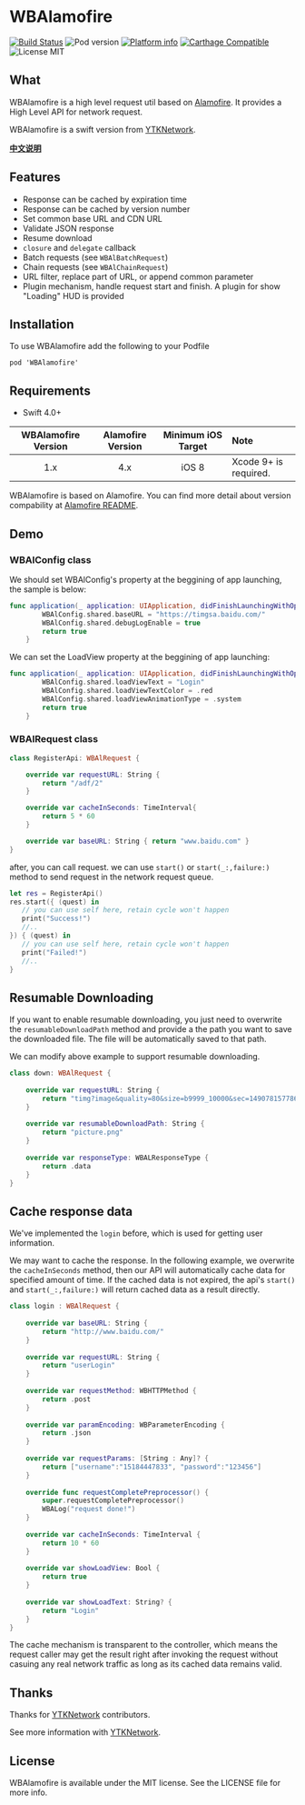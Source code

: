 WBAlamofire
==========

[![Build Status](https://api.travis-ci.org/JsonBin/WBAlamofire.svg?branch=master)](https://travis-ci.org/JsonBin/WBAlamofire)
![Pod version](https://img.shields.io/cocoapods/v/WBAlamofire.svg?style=flat)
[![Platform info](https://img.shields.io/cocoapods/p/WBAlamofire.svg?style=flat)](http://cocoadocs.org/docsets/WBAlamofire)
[![Carthage Compatible](https://img.shields.io/badge/Carthage-compatible-4BC51D.svg?style=flat)](https://github.com/Carthage/Carthage)
![License MIT](https://img.shields.io/github/license/mashape/apistatus.svg?maxAge=2592000)

## What

WBAlamofire is a high level request util based on [Alamofire][Alamofire]. It provides a High Level API for network request.

WBAlamofire is a swift version from [YTKNetwork][YTKNetwork].

[**中文说明**](Docs/README_cn.md)

## Features

* Response can be cached by expiration time
* Response can be cached by version number
* Set common base URL and CDN URL
* Validate JSON response
* Resume download
* `closure` and `delegate` callback
* Batch requests (see `WBAlBatchRequest`)
* Chain requests (see `WBAlChainRequest`)
* URL filter, replace part of URL, or append common parameter 
* Plugin mechanism, handle request start and finish. A plugin for show "Loading" HUD is provided

## Installation
To use WBAlamofire add the following to your Podfile

    pod 'WBAlamofire'
    
## Requirements

- Swift 4.0+

| WBAlamofire Version | Alamofire Version |  Minimum iOS Target | Note |
|:------------------:|:--------------------:|:-------------------:|:-----|
| 1.x | 4.x | iOS 8 | Xcode 9+ is required. |

WBAlamofire is based on Alamofire. You can find more detail about version compability at [Alamofire README](https://github.com/Alamofire/Alamofire).

## Demo

### WBAlConfig class

We should set WBAlConfig's property at the beggining of app launching, the sample is below:

```swift
func application(_ application: UIApplication, didFinishLaunchingWithOptions launchOptions: [UIApplicationLaunchOptionsKey: Any]?) -> Bool {
        WBAlConfig.shared.baseURL = "https://timgsa.baidu.com/"
        WBAlConfig.shared.debugLogEnable = true
        return true
    }
```

We can set the LoadView property at the beggining of app launching:

```swift
func application(_ application: UIApplication, didFinishLaunchingWithOptions launchOptions: [UIApplicationLaunchOptionsKey: Any]?) -> Bool {
        WBAlConfig.shared.loadViewText = "Login"
        WBAlConfig.shared.loadViewTextColor = .red
        WBAlConfig.shared.loadViewAnimationType = .system
        return true
    }
```

### WBAlRequest class
```swift
class RegisterApi: WBAlRequest {

    override var requestURL: String {
        return "/adf/2"
    }

    override var cacheInSeconds: TimeInterval{
        return 5 * 60
    }

    override var baseURL: String { return "www.baidu.com" }
}
 ```
 
after, you can call request. we can use `start()` or `start(_:,failure:)` method to send request in the network request queue.
 
 ```swift
let res = RegisterApi()
res.start({ (quest) in
    // you can use self here, retain cycle won't happen
    print("Success!")
    //..
}) { (quest) in
    // you can use self here, retain cycle won't happen
    print("Failed!")
    //..
}
 ```
 
## Resumable Downloading

If you want to enable resumable downloading, you just need to overwrite the  `resumableDownloadPath` method and provide a the path you want to save the downloaded file. The file will be automatically saved to that path.

We can modify above example to support resumable downloading.

```swift
class down: WBAlRequest {
    
    override var requestURL: String {
        return "timg?image&quality=80&size=b9999_10000&sec=1490781577869&di=e130b6d26a45afb47f42cb3c14edc2f6&imgtype=0&src=http%3A%2F%2Fpic1.win4000.com%2Fwallpaper%2F5%2F553dc1e2be070.jpg"
    }
    
    override var resumableDownloadPath: String {
        return "picture.png"
    }
    
    override var responseType: WBALResponseType {
        return .data
    }
}
```

## Cache response data
 
We've implemented the `login` before, which is used for getting user information. 

We may want to cache the response. In the following example, we overwrite  the `cacheInSeconds` method, then our API will automatically cache data for specified amount of time. If the cached data is not expired, the api's `start()` and `start(_:,failure:)` will return cached data as a result directly.

```swift
class login : WBAlRequest {
    
    override var baseURL: String {
        return "http://www.baidu.com/"
    }
    
    override var requestURL: String {
        return "userLogin"
    }
    
    override var requestMethod: WBHTTPMethod {
        return .post
    }
    
    override var paramEncoding: WBParameterEncoding {
        return .json
    }
    
    override var requestParams: [String : Any]? {
        return ["username":"15184447833", "password":"123456"]
    }
    
    override func requestCompletePreprocessor() {
        super.requestCompletePreprocessor()
        WBALog("request done!")
    }
    
    override var cacheInSeconds: TimeInterval {
        return 10 * 60
    }
    
    override var showLoadView: Bool {
        return true
    }
    
    override var showLoadText: String? {
        return "Login"
    }
}
```

The cache mechanism is transparent to the controller, which means the request caller may get the result right after invoking the request without casuing any real network traffic as long as its cached data remains valid.
    
## Thanks

Thanks for [YTKNetwork][YTKNetwork] contributors. 

See more information with [YTKNetwork][YTKNetwork].

## License

WBAlamofire is available under the MIT license. See the LICENSE file for more info.

<!-- external links -->

[Alamofire]:https://github.com/Alamofire/Alamofire
[YTKNetwork]:https://github.com/yuantiku/YTKNetwork
